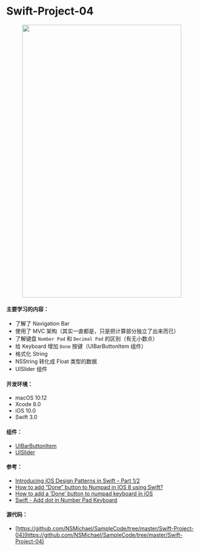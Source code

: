 Swift-Project-04
============

<div align=center>
<img src="../ImagesSwift-Project-04.gif" width="420" height="720" />
</div>


#### 主要学习的内容：
- 了解了 Navigation Bar
- 使用了 MVC 架构（其实一直都是，只是把计算部分独立了出来而已）
- 了解键盘 `Number Pad` 和 `Decimal Pad` 的区别（有无小数点）
- 给 Keyboard 增加 `Done` 按键（UIBarButtonItem 组件）
- 格式化 String
- NSString 转化成 Float 类型的数据
- UISlider 组件

#### 开发环境：
- macOS 10.12
- Xcode 8.0
- iOS 10.0
- Swift 3.0

#### 组件：
- [UIBarButtonItem](https://developer.apple.com/reference/uikit/uibarbuttonitem)
- [UISlider](https://developer.apple.com/reference/uikit/uislider)

#### 参考：
- [Introducing iOS Design Patterns in Swift – Part 1/2](https://www.raywenderlich.com/86477/introducing-ios-design-patterns-in-swift-part-1)
- [How to add “Done” button to Numpad in IOS 8 using Swift?](http://stackoverflow.com/questions/28338981/how-to-add-done-button-to-numpad-in-ios-8-using-swift)
- [How to add a ‘Done’ button to numpad keyboard in iOS](http://stackoverflow.com/questions/20192303/how-to-add-a-done-button-to-numpad-keyboard-in-ios)
- [Swift - Add dot in Number Pad Keyboard](http://stackoverflow.com/questions/29524191/swift-add-dot-in-number-pad-keyboard)

#### 源代码：
- [https://github.com/NSMichael/SampleCode/tree/master/Swift-Project-04](https://github.com/NSMichael/SampleCode/tree/master/Swift-Project-04)

